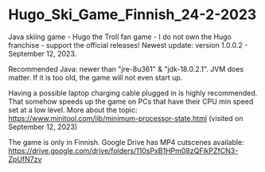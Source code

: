 # Hugo_Ski_Game_Finnish_24-2-2023
Java skiing game - Hugo the Troll fan game - I do not own the Hugo franchise - support the official releases! 
Newest update: version 1.0.0.2 - September 12, 2023. 

Recommended Java: newer than "jre-8u361" & "jdk-18.0.2.1". JVM does matter. If it is too old, the game will not even start up.

Having a possible laptop charging cable plugged in is highly recommended. That somehow speeds up the game on PCs that have their CPU min speed set at a low level.
More about the topic: https://www.minitool.com/lib/minimum-processor-state.html (visited on September 12, 2023) 

The game is only in Finnish. Google Drive has MP4 cutscenes available: 
https://drive.google.com/drive/folders/110sPxB1HPm08zQFlkPZfCN3-ZpUfN7zv 
